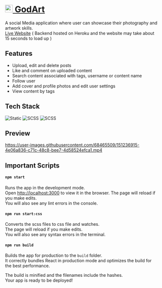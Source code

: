 # <a href="https://nifty-clarke-487f97.netlify.app/"><img width="25" alt="godArt_logo" src="https://firebasestorage.googleapis.com/v0/b/portfolio-598a6.appspot.com/o/godArt%2FAsset6.png?alt=media&token=0fb920f8-cc87-4a3b-bc28-360bead89cb6" />  GodArt  </a>

A social Media application where user can showcase their photography and artwork skills.<br />
<a href="https://nifty-clarke-487f97.netlify.app/">Live Website</a> ( Backend hosted on Heroku and the website may take about 15 seconds to load up )

## Features
<ul>
  <li>Upload, edit and delete posts
  <li>Like and comment on uploaded content
  <li>Search content associated with tags, username or content name
  <li>Follow user
  <li>Add cover and profile photos and edit user settings
  <li>View content by tags
</ul>

## Tech Stack
![Static](https://img.shields.io/badge/React-20232A?style=for-the-badge&logo=react&logoColor=61DAFB)
<img alt="SCSS" src="https://img.shields.io/badge/Sass-CC6699?style=for-the-badge&logo=sass&logoColor=white" />
<img alt="SCSS" src="https://img.shields.io/badge/firebase-ffca28?style=for-the-badge&logo=firebase&logoColor=black" /><br/>

## Preview


https://user-images.githubusercontent.com/68465509/151236915-4e06a836-c71c-48c8-bee7-4d58524efca1.mp4


## Important Scripts

#### `npm start`
Runs the app in the development mode.\
Open [http://localhost:3000](http://localhost:3000) to view it in the browser.
The page will reload if you make edits.\
You will also see any lint errors in the console.

#### `npm run start:css`
Converts the scss files to css file and watches.\
The page will reload if you make edits.\
You will also see any syntax errors in the terminal.

#### `npm run build`
Builds the app for production to the `build` folder.\
It correctly bundles React in production mode and optimizes the build for the best performance.

The build is minified and the filenames include the hashes.\
Your app is ready to be deployed!



